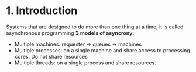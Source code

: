 # 1. Introduction
Systems that are designed to do more than one thing at a time, it is called
asynchronous programming
**3 models of asyncrony:**
- Multiple machines: requester -> queues -> machines
- Multiple processes: on a single machine and share access to processing cores. Do not share resources
- Multiple threads: on a single process and share resources.
